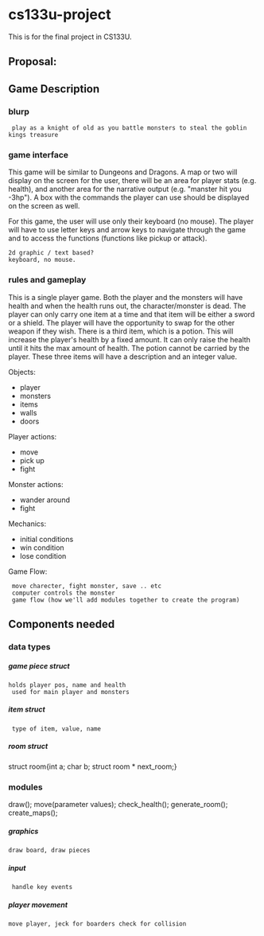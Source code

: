# cs133u-project
This is for the final project in CS133U.


## Proposal:

## Game Description

### blurp
     play as a knight of old as you battle monsters to steal the goblin kings treasure

### game interface

This game will be similar to Dungeons and Dragons. A map or two will display on the screen for the user, there will be an area for player stats (e.g. health), and another area for the narrative output (e.g. "manster hit you -3hp"). A box with the commands the player can use should be displayed on the screen as well.

For this game, the user will use only their keyboard (no mouse). The player will have to use letter keys and arrow keys to navigate through the game and to access the functions (functions like pickup or attack).

    2d graphic / text based?
    keyboard, no mouse.

### rules and gameplay

This is a single player game. Both the player and the monsters will have health and when the health runs out, the character/monster is dead. The player can only carry one item at a time and that item will be either a sword or a shield. The player will have the opportunity to swap for the other weapon if they wish. There is a third item, which is a potion. This will increase the player's health by a fixed amount. It can only raise the health until it hits the max amount of health. The potion cannot be carried by the player. These three items will have a description and an integer value. 

Objects:
- player
- monsters
- items
- walls
- doors

Player actions:
- move
- pick up
- fight

Monster actions:
- wander around
- fight

Mechanics:
- initial conditions
- win condition
- lose condition

Game Flow:

     move charecter, fight monster, save .. etc
     computer controls the monster
     game flow (how we'll add modules together to create the program)

## Components needed

### data types

##### game piece struct
 
    holds player pos, name and health
     used for main player and monsters

##### item struct

     type of item, value, name
     
##### room struct
struct room{int a; char b; struct room * next_room;}

### modules

draw();
move(parameter values);
check_health();
generate_room();
create_maps();

##### graphics
 
    draw board, draw pieces
  
##### input

     handle key events


##### player movement 
    move player, jeck for boarders check for collision




